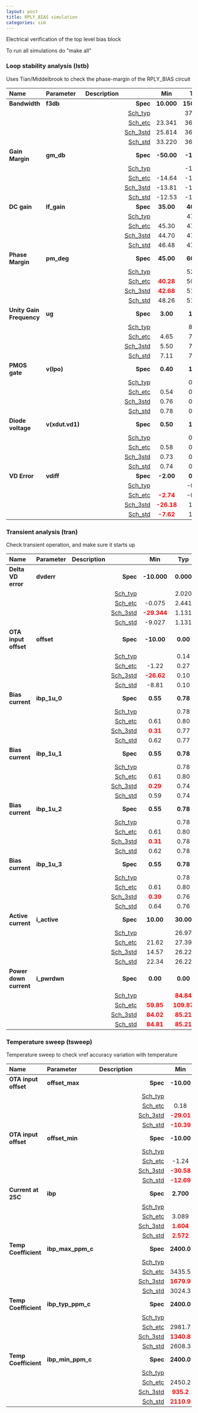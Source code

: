 ```yaml
---
layout: post
title: RPLY_BIAS simulation
categories: sim
---
```


Electrical verification of the top level bias block

To run all simulations do "make all"


### Loop stability analysis (lstb)


Uses Tian/Middelbrook to check the phase-margin of the RPLY_BIAS circuit



|**Name**|**Parameter**|**Description**| |**Min**|**Typ**|**Max**| Unit|
|:---|:---|:---|---:|:---:|:---:|:---:| ---:|
|**Bandwidth**|**f3db** | | **Spec**  | **10.000** | **150.000** | **300.000** | **kHz** |
| | | |<a href='results/lstb_Sch_typical.html'>Sch_typ</a>| | 37.191 |  | |
| | | |<a href='results/lstb_Sch_etc.html'>Sch_etc</a>|23.341 | 36.947 | 53.594 | |
| | | |<a href='results/lstb_Sch_mc.html'>Sch_3std</a>|25.814 | 36.923 | 48.033 | |
| | | |<a href='results/lstb_Sch_mc.html'>Sch_std</a>|33.220 | 36.923 | 40.626 | |
|**Gain Margin**|**gm\_db** | | **Spec**  | **-50.00** | **-10.00** | **-10.00** | **dB** |
| | | |<a href='results/lstb_Sch_typical.html'>Sch_typ</a>| | -12.14 |  | |
| | | |<a href='results/lstb_Sch_etc.html'>Sch_etc</a>|-14.64 | -11.89 | <span style='color:red'>**-9.45**</span> | |
| | | |<a href='results/lstb_Sch_mc.html'>Sch_3std</a>|-13.81 | -11.90 | <span style='color:red'>**-9.99**</span> | |
| | | |<a href='results/lstb_Sch_mc.html'>Sch_std</a>|-12.53 | -11.90 | -11.26 | |
|**DC gain**|**lf\_gain** | | **Spec**  | **35.00** | **40.00** | **55.00** | **dB** |
| | | |<a href='results/lstb_Sch_typical.html'>Sch_typ</a>| | 47.44 |  | |
| | | |<a href='results/lstb_Sch_etc.html'>Sch_etc</a>|45.30 | 47.16 | 48.46 | |
| | | |<a href='results/lstb_Sch_mc.html'>Sch_3std</a>|44.70 | 47.37 | 50.03 | |
| | | |<a href='results/lstb_Sch_mc.html'>Sch_std</a>|46.48 | 47.37 | 48.25 | |
|**Phase Margin**|**pm\_deg** | | **Spec**  | **45.00** | **60.00** | **75.00** |  |
| | | |<a href='results/lstb_Sch_typical.html'>Sch_typ</a>| | 52.03 |  | |
| | | |<a href='results/lstb_Sch_etc.html'>Sch_etc</a>|<span style='color:red'>**40.28**</span> | 50.83 | 60.14 | |
| | | |<a href='results/lstb_Sch_mc.html'>Sch_3std</a>|<span style='color:red'>**42.68**</span> | 51.06 | 59.43 | |
| | | |<a href='results/lstb_Sch_mc.html'>Sch_std</a>|48.26 | 51.06 | 53.85 | |
|**Unity Gain Frequency**|**ug** | | **Spec**  | **3.00** | **1.50** | **15.00** | **MHz** |
| | | |<a href='results/lstb_Sch_typical.html'>Sch_typ</a>| | 8.09 |  | |
| | | |<a href='results/lstb_Sch_etc.html'>Sch_etc</a>|4.65 | 7.48 | 11.52 | |
| | | |<a href='results/lstb_Sch_mc.html'>Sch_3std</a>|5.50 | 7.91 | 10.33 | |
| | | |<a href='results/lstb_Sch_mc.html'>Sch_std</a>|7.11 | 7.91 | 8.72 | |
|**PMOS gate**|**v(lpo)** | | **Spec**  | **0.40** | **1.00** | **1.30** | **V** |
| | | |<a href='results/lstb_Sch_typical.html'>Sch_typ</a>| | 0.79 |  | |
| | | |<a href='results/lstb_Sch_etc.html'>Sch_etc</a>|0.54 | 0.81 | 1.12 | |
| | | |<a href='results/lstb_Sch_mc.html'>Sch_3std</a>|0.76 | 0.79 | 0.83 | |
| | | |<a href='results/lstb_Sch_mc.html'>Sch_std</a>|0.78 | 0.79 | 0.81 | |
|**Diode voltage**|**v(xdut.vd1)** | | **Spec**  | **0.50** | **1.00** | **1.30** | **V** |
| | | |<a href='results/lstb_Sch_typical.html'>Sch_typ</a>| | 0.75 |  | |
| | | |<a href='results/lstb_Sch_etc.html'>Sch_etc</a>|0.58 | 0.72 | 0.85 | |
| | | |<a href='results/lstb_Sch_mc.html'>Sch_3std</a>|0.73 | 0.75 | 0.76 | |
| | | |<a href='results/lstb_Sch_mc.html'>Sch_std</a>|0.74 | 0.75 | 0.75 | |
|**VD Error**|**vdiff** | | **Spec**  | **-2.00** | **0.00** | **2.00** | **mV** |
| | | |<a href='results/lstb_Sch_typical.html'>Sch_typ</a>| | -0.18 |  | |
| | | |<a href='results/lstb_Sch_etc.html'>Sch_etc</a>|<span style='color:red'>**-2.74**</span> | -0.37 | 1.11 | |
| | | |<a href='results/lstb_Sch_mc.html'>Sch_3std</a>|<span style='color:red'>**-26.18**</span> | 1.67 | <span style='color:red'>**29.51**</span> | |
| | | |<a href='results/lstb_Sch_mc.html'>Sch_std</a>|<span style='color:red'>**-7.62**</span> | 1.67 | <span style='color:red'>**10.95**</span> | |

### Transient analysis (tran)


Check transient operation, and make sure it starts up



|**Name**|**Parameter**|**Description**| |**Min**|**Typ**|**Max**| Unit|
|:---|:---|:---|---:|:---:|:---:|:---:| ---:|
|**Delta VD error**|**dvderr** | | **Spec**  | **-10.000** | **0.000** | **10.000** | **mV** |
| | | |<a href='results/tran_Sch_typical.html'>Sch_typ</a>| | 2.020 |  | |
| | | |<a href='results/tran_Sch_etc.html'>Sch_etc</a>|-0.075 | 2.441 | 6.022 | |
| | | |<a href='results/tran_Sch_mc.html'>Sch_3std</a>|<span style='color:red'>**-29.344**</span> | 1.131 | <span style='color:red'>**31.606**</span> | |
| | | |<a href='results/tran_Sch_mc.html'>Sch_std</a>|-9.027 | 1.131 | <span style='color:red'>**11.289**</span> | |
|**OTA input offset**|**offset** | | **Spec**  | **-10.00** | **0.00** | **10.00** | **mV** |
| | | |<a href='results/tran_Sch_typical.html'>Sch_typ</a>| | 0.14 |  | |
| | | |<a href='results/tran_Sch_etc.html'>Sch_etc</a>|-1.22 | 0.27 | 2.69 | |
| | | |<a href='results/tran_Sch_mc.html'>Sch_3std</a>|<span style='color:red'>**-26.62**</span> | 0.10 | <span style='color:red'>**26.83**</span> | |
| | | |<a href='results/tran_Sch_mc.html'>Sch_std</a>|-8.81 | 0.10 | 9.01 | |
|**Bias current**|**ibp\_1u\_0** | | **Spec**  | **0.55** | **0.78** | **1.09** | **uA** |
| | | |<a href='results/tran_Sch_typical.html'>Sch_typ</a>| | 0.78 |  | |
| | | |<a href='results/tran_Sch_etc.html'>Sch_etc</a>|0.61 | 0.80 | 1.00 | |
| | | |<a href='results/tran_Sch_mc.html'>Sch_3std</a>|<span style='color:red'>**0.31**</span> | 0.77 | <span style='color:red'>**1.23**</span> | |
| | | |<a href='results/tran_Sch_mc.html'>Sch_std</a>|0.62 | 0.77 | 0.93 | |
|**Bias current**|**ibp\_1u\_1** | | **Spec**  | **0.55** | **0.78** | **1.09** | **uA** |
| | | |<a href='results/tran_Sch_typical.html'>Sch_typ</a>| | 0.78 |  | |
| | | |<a href='results/tran_Sch_etc.html'>Sch_etc</a>|0.61 | 0.80 | 1.00 | |
| | | |<a href='results/tran_Sch_mc.html'>Sch_3std</a>|<span style='color:red'>**0.29**</span> | 0.74 | <span style='color:red'>**1.20**</span> | |
| | | |<a href='results/tran_Sch_mc.html'>Sch_std</a>|0.59 | 0.74 | 0.90 | |
|**Bias current**|**ibp\_1u\_2** | | **Spec**  | **0.55** | **0.78** | **1.09** | **uA** |
| | | |<a href='results/tran_Sch_typical.html'>Sch_typ</a>| | 0.78 |  | |
| | | |<a href='results/tran_Sch_etc.html'>Sch_etc</a>|0.61 | 0.80 | 1.00 | |
| | | |<a href='results/tran_Sch_mc.html'>Sch_3std</a>|<span style='color:red'>**0.31**</span> | 0.78 | <span style='color:red'>**1.24**</span> | |
| | | |<a href='results/tran_Sch_mc.html'>Sch_std</a>|0.62 | 0.78 | 0.93 | |
|**Bias current**|**ibp\_1u\_3** | | **Spec**  | **0.55** | **0.78** | **1.09** | **uA** |
| | | |<a href='results/tran_Sch_typical.html'>Sch_typ</a>| | 0.78 |  | |
| | | |<a href='results/tran_Sch_etc.html'>Sch_etc</a>|0.61 | 0.80 | 1.00 | |
| | | |<a href='results/tran_Sch_mc.html'>Sch_3std</a>|<span style='color:red'>**0.39**</span> | 0.76 | <span style='color:red'>**1.13**</span> | |
| | | |<a href='results/tran_Sch_mc.html'>Sch_std</a>|0.64 | 0.76 | 0.88 | |
|**Active current**|**i\_active** | | **Spec**  | **10.00** | **30.00** | **50.00** | **uA** |
| | | |<a href='results/tran_Sch_typical.html'>Sch_typ</a>| | 26.97 |  | |
| | | |<a href='results/tran_Sch_etc.html'>Sch_etc</a>|21.62 | 27.39 | 34.36 | |
| | | |<a href='results/tran_Sch_mc.html'>Sch_3std</a>|14.57 | 26.22 | 37.87 | |
| | | |<a href='results/tran_Sch_mc.html'>Sch_std</a>|22.34 | 26.22 | 30.10 | |
|**Power down current**|**i\_pwrdwn** | | **Spec**  | **0.00** | **0.00** | **10.00** | **nA** |
| | | |<a href='results/tran_Sch_typical.html'>Sch_typ</a>| | <span style='color:red'>**84.84**</span> |  | |
| | | |<a href='results/tran_Sch_etc.html'>Sch_etc</a>|<span style='color:red'>**59.85**</span> | <span style='color:red'>**109.87**</span> | <span style='color:red'>**230.91**</span> | |
| | | |<a href='results/tran_Sch_mc.html'>Sch_3std</a>|<span style='color:red'>**84.02**</span> | <span style='color:red'>**85.21**</span> | <span style='color:red'>**86.40**</span> | |
| | | |<a href='results/tran_Sch_mc.html'>Sch_std</a>|<span style='color:red'>**84.81**</span> | <span style='color:red'>**85.21**</span> | <span style='color:red'>**85.61**</span> | |

### Temperature sweep (tsweep)


Temperature sweep to check vref accuracy variation with temperature



|**Name**|**Parameter**|**Description**| |**Min**|**Typ**|**Max**| Unit|
|:---|:---|:---|---:|:---:|:---:|:---:| ---:|
|**OTA input offset**|**offset\_max** | | **Spec**  | **-10.00** | **0.00** | **10.00** | **mV** |
| | | |<a href='results/tsweep_Sch_typical.html'>Sch_typ</a>| | 1.36 |  | |
| | | |<a href='results/tsweep_Sch_etcnotemp.html'>Sch_etc</a>|0.18 | 1.37 | 2.69 | |
| | | |<a href='results/tsweep_Sch_mc.html'>Sch_3std</a>|<span style='color:red'>**-29.01**</span> | -1.08 | <span style='color:red'>**26.85**</span> | |
| | | |<a href='results/tsweep_Sch_mc.html'>Sch_std</a>|<span style='color:red'>**-10.39**</span> | -1.08 | 8.23 | |
|**OTA input offset**|**offset\_min** | | **Spec**  | **-10.00** | **0.00** | **10.00** | **mV** |
| | | |<a href='results/tsweep_Sch_typical.html'>Sch_typ</a>| | -0.47 |  | |
| | | |<a href='results/tsweep_Sch_etcnotemp.html'>Sch_etc</a>|-1.24 | -0.49 | 0.34 | |
| | | |<a href='results/tsweep_Sch_mc.html'>Sch_3std</a>|<span style='color:red'>**-30.58**</span> | -3.75 | <span style='color:red'>**23.08**</span> | |
| | | |<a href='results/tsweep_Sch_mc.html'>Sch_std</a>|<span style='color:red'>**-12.69**</span> | -3.75 | 5.19 | |
|**Current at 25C**|**ibp** | | **Spec**  | **2.700** | **3.000** | **3.300** | **uA** |
| | | |<a href='results/tsweep_Sch_typical.html'>Sch_typ</a>| | 3.116 |  | |
| | | |<a href='results/tsweep_Sch_etcnotemp.html'>Sch_etc</a>|3.089 | 3.115 | 3.143 | |
| | | |<a href='results/tsweep_Sch_mc.html'>Sch_3std</a>|<span style='color:red'>**1.604**</span> | 3.057 | <span style='color:red'>**4.509**</span> | |
| | | |<a href='results/tsweep_Sch_mc.html'>Sch_std</a>|<span style='color:red'>**2.572**</span> | 3.057 | <span style='color:red'>**3.541**</span> | |
|**Temp Coefficient**|**ibp\_max\_ppm\_c** | | **Spec**  | **2400.0** | **3000.0** | **3600.0** | **ppm/C** |
| | | |<a href='results/tsweep_Sch_typical.html'>Sch_typ</a>| | 3454.6 |  | |
| | | |<a href='results/tsweep_Sch_etcnotemp.html'>Sch_etc</a>|3435.5 | 3455.4 | 3478.3 | |
| | | |<a href='results/tsweep_Sch_mc.html'>Sch_3std</a>|<span style='color:red'>**1679.9**</span> | <span style='color:red'>**3696.4**</span> | <span style='color:red'>**5712.9**</span> | |
| | | |<a href='results/tsweep_Sch_mc.html'>Sch_std</a>|3024.3 | <span style='color:red'>**3696.4**</span> | <span style='color:red'>**4368.6**</span> | |
|**Temp Coefficient**|**ibp\_typ\_ppm\_c** | | **Spec**  | **2400.0** | **3000.0** | **3600.0** | **ppm/C** |
| | | |<a href='results/tsweep_Sch_typical.html'>Sch_typ</a>| | 3003.5 |  | |
| | | |<a href='results/tsweep_Sch_etcnotemp.html'>Sch_etc</a>|2981.7 | 3004.0 | 3026.3 | |
| | | |<a href='results/tsweep_Sch_mc.html'>Sch_3std</a>|<span style='color:red'>**1340.8**</span> | 3242.1 | <span style='color:red'>**5143.3**</span> | |
| | | |<a href='results/tsweep_Sch_mc.html'>Sch_std</a>|2608.3 | 3242.1 | <span style='color:red'>**3875.8**</span> | |
|**Temp Coefficient**|**ibp\_min\_ppm\_c** | | **Spec**  | **2400.0** | **3000.0** | **3600.0** | **ppm/C** |
| | | |<a href='results/tsweep_Sch_typical.html'>Sch_typ</a>| | 2480.6 |  | |
| | | |<a href='results/tsweep_Sch_etcnotemp.html'>Sch_etc</a>|2450.2 | 2482.5 | 2508.9 | |
| | | |<a href='results/tsweep_Sch_mc.html'>Sch_3std</a>|<span style='color:red'>**935.2**</span> | 2698.7 | <span style='color:red'>**4462.3**</span> | |
| | | |<a href='results/tsweep_Sch_mc.html'>Sch_std</a>|<span style='color:red'>**2110.9**</span> | 2698.7 | 3286.6 | |

